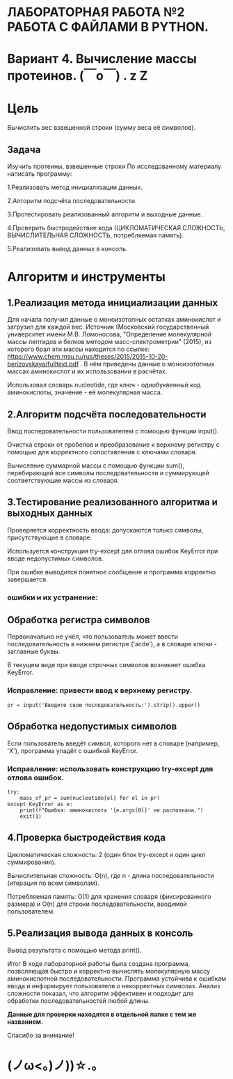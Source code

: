 # ЛАБОРАТОРНАЯ РАБОТА №2 РАБОТА С ФАЙЛАМИ В PYTHON. 
# Вариант 4. Вычисление массы протеинов. (￣o￣) . z Z

# Цель
Вычислить вес взвешенной строки (сумму веса её символов). 


## Задача
Изучить протеины, взвешенные строки
По исследованному материалу написать программу:

1.Реализовать метод инициализации данных.

2.Алгоритм подсчёта последовательности.

3.Протестировать реализованный алгоритм и выходные данные.

4.Проверить быстродействие кода (ЦИКЛОМАТИЧЕСКАЯ СЛОЖНОСТЬ, ВЫЧИСЛИТЕЛЬНАЯ СЛОЖНОСТЬ, потребляемая память).

5.Реализовать вывод данных в консоль.

# Алгоритм и инструменты
1.Реализация метода инициализации данных
-
Для начала получил данные о моноизотопных остатках аминокислот и загрузил для каждой вес. Источник (Московский государственный университет имени М.В. Ломоносова, "Определение молекулярной массы пептидов и белков методом масс-спектрометрии" (2015), из которого брал эти массы находится по ссылке: https://www.chem.msu.ru/rus/theses/2015/2015-10-20-berizovskaya/fulltext.pdf . В нём приведены данные о моноизотопных массах аминокислот и их использовании в расчётах.

Использовал словарь nucleotide, где ключ - однобуквенный код аминокислоты, значение - её молекулярная масса.


2.Алгоритм подсчёта последовательности
-
Ввод последовательности пользователем с помощью функции input().

Очистка строки от пробелов и преобразование к верхнему регистру с помощью для корректного сопоставления с ключами словаря.

Вычисление суммарной массы с помощью функции sum(), перебирающей все символы последовательности и суммирующей соответствующие массы из словаря.


3.Тестирование реализованного алгоритма и выходных данных
-  
Проверяется корректность ввода: допускаются только символы, присутствующие в словаре.

Используется конструкция try-except для отлова ошибок KeyError при вводе недопустимых символов.

При ошибке выводится понятное сообщение и программа корректно завершается.


### ошибки и их устранение:
Обработка регистра символов
-
Первоначально не учёл, что пользователь может ввести последовательность в нижнем регистре ('acde'), а в словаре ключи - заглавные буквы.

В текущем виде при вводе строчных символов возникнет ошибка KeyError.

### Исправление: привести ввод к верхнему регистру.

    pr = input('Введите свою последовательность:').strip().upper()


Обработка недопустимых символов
-
Если пользователь введёт символ, которого нет в словаре (например, 'X'), программа упадёт с ошибкой KeyError.

### Исправление: использовать конструкцию try-except для отлова ошибок.

    try:
        mass_of_pr = sum(nucleotide[el] for el in pr)
    except KeyError as e:
        print(f"Ошибка: аминокислота '{e.args[0]}' не распознана.")
        exit(1)


4.Проверка быстродействия кода
-
Цикломатическая сложность: 2 (один блок try-except и один цикл суммирования).

Вычислительная сложность: O(n), где n - длина последовательности (итерация по всем символам).

Потребляемая память: O(1) для хранения словаря (фиксированного размера) и O(n) для строки последовательности, вводимой пользователем.

5.Реализация вывода данных в консоль
-
Вывод результата с помощью метода print().




Итог
В ходе лабораторной работы была создана программа, позволяющая быстро и корректно вычислять молекулярную массу аминокислотной последовательности. Программа устойчива к ошибкам ввода и информирует пользователя о некорректных символах. Анализ сложности показал, что алгоритм эффективен и подходит для обработки последовательностей любой длины.

**Данные для проверки находятся в отдельной папке с тем же названием.**




Спасибо за внимание! 
# **(ノω<。)ノ))☆.。**









